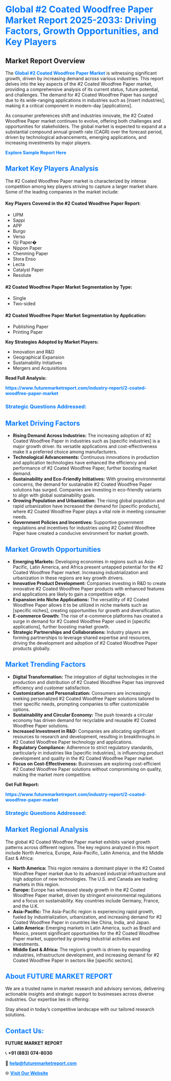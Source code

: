 <h1 style="color: #007BFF;">Global #2 Coated Woodfree Paper Market Report 2025-2033: Driving Factors, Growth Opportunities, and Key Players</h1>

<section id="overview">
<h2>Market Report Overview</h2>
<p>The <a href="https://www.futuremarketreport.com/industry-report/2-coated-woodfree-paper-market" style="color: #007BFF; text-decoration: none;"><strong>Global #2 Coated Woodfree Paper Market</strong></a> is witnessing significant growth, driven by increasing demand across various industries. This report delves into the key aspects of the #2 Coated Woodfree Paper market, providing a comprehensive analysis of its current status, future potential, and challenges. The demand for #2 Coated Woodfree Paper has surged due to its wide-ranging applications in industries such as [insert industries], making it a critical component in modern-day [applications].</p>
<p>As consumer preferences shift and industries innovate, the #2 Coated Woodfree Paper market continues to evolve, offering both challenges and opportunities for stakeholders. The global market is expected to expand at a substantial compound annual growth rate (CAGR) over the forecast period, driven by technological advancements, emerging applications, and increasing investments by major players.</p>
</section>

<section id="overview">
<p><a href="https://www.futuremarketreport.com/request-sample/reportId=92155" style="color: #007BFF; text-decoration: none;"><strong>Explore Sample Report Here</strong></a></p>
</section>

<section id="key-players">
<h2 style="color: #007BFF;">Market Key Players Analysis</h2>
<p>The #2 Coated Woodfree Paper market is characterized by intense competition among key players striving to capture a larger market share. Some of the leading companies in the market include:</p>
<h4>Key Players Covered in the #2 Coated Woodfree Paper Report:</h4>
<ul><li>UPM</li><li>Sappi</li><li>APP</li><li>Burgo</li><li>Verso</li><li>Oji Paper�</li><li>Nippon Paper</li><li>Chenming Paper</li><li>Stora Enso</li><li>Lecta</li><li>Catalyst Paper</li><li>Resolute</li></ul>
<h4>#2 Coated Woodfree Paper Market Segmentation by Type:</h4>
<ul><li>Single</li><li>Two-sided</li></ul>

<h4>#2 Coated Woodfree Paper Market Segmentation by Application:</h4>
<ul><li>Publishing Paper</li><li>Printing Paper</li></ul>
<p><strong>Key Strategies Adopted by Market Players:</strong></p>
<ul>
<li>Innovation and R&D</li>
<li>Geographical Expansion</li>
<li>Sustainability Initiatives</li>
<li>Mergers and Acquisitions</li>
</ul>
</section>

<section>
<p><strong>Read Full Analysis: </strong></p><a href="https://www.futuremarketreport.com/industry-report/2-coated-woodfree-paper-market" style="color: #007BFF; text-decoration: none;"><strong>https://www.futuremarketreport.com/industry-report/2-coated-woodfree-paper-market</strong></a>
<h3 style="color: #007BFF;">Strategic Questions Addressed:</h3>
</section>

<section id="driving-factors">
<h2 style="color: #007BFF;">Market Driving Factors</h2>
<ul>
<li><strong>Rising Demand Across Industries:</strong> The increasing adoption of #2 Coated Woodfree Paper in industries such as [specific industries] is a major growth driver. Its versatile applications and cost-effectiveness make it a preferred choice among manufacturers.</li>
<li><strong>Technological Advancements:</strong> Continuous innovations in production and application technologies have enhanced the efficiency and performance of #2 Coated Woodfree Paper, further boosting market demand.</li>
<li><strong>Sustainability and Eco-Friendly Initiatives:</strong> With growing environmental concerns, the demand for sustainable #2 Coated Woodfree Paper solutions has surged. Companies are investing in eco-friendly variants to align with global sustainability goals.</li>
<li><strong>Growing Population and Urbanization:</strong> The rising global population and rapid urbanization have increased the demand for [specific products], where #2 Coated Woodfree Paper plays a vital role in meeting consumer needs.</li>
<li><strong>Government Policies and Incentives:</strong> Supportive government regulations and incentives for industries using #2 Coated Woodfree Paper have created a conducive environment for market growth.</li>
</ul>
</section>

<section id="growth-opportunities">
<h2 style="color: #007BFF;">Market Growth Opportunities</h2>
<ul>
<li><strong>Emerging Markets:</strong> Developing economies in regions such as Asia-Pacific, Latin America, and Africa present untapped potential for the #2 Coated Woodfree Paper market. Increasing industrialization and urbanization in these regions are key growth drivers.</li>
<li><strong>Innovative Product Development:</strong> Companies investing in R&D to create innovative #2 Coated Woodfree Paper products with enhanced features and applications are likely to gain a competitive edge.</li>
<li><strong>Expansion into Niche Applications:</strong> The versatility of #2 Coated Woodfree Paper allows it to be utilized in niche markets such as [specific niches], creating opportunities for growth and diversification.</li>
<li><strong>E-commerce Growth:</strong> The rise of e-commerce platforms has created a surge in demand for #2 Coated Woodfree Paper used in [specific applications], further boosting market growth.</li>
<li><strong>Strategic Partnerships and Collaborations:</strong> Industry players are forming partnerships to leverage shared expertise and resources, driving the development and adoption of #2 Coated Woodfree Paper products globally.</li>
</ul>
</section>

<section id="trending-factors">
<h2 style="color: #007BFF;">Market Trending Factors</h2>
<ul>
<li><strong>Digital Transformation:</strong> The integration of digital technologies in the production and distribution of #2 Coated Woodfree Paper has improved efficiency and customer satisfaction.</li>
<li><strong>Customization and Personalization:</strong> Consumers are increasingly seeking personalized #2 Coated Woodfree Paper solutions tailored to their specific needs, prompting companies to offer customizable options.</li>
<li><strong>Sustainability and Circular Economy:</strong> The push towards a circular economy has driven demand for recyclable and reusable #2 Coated Woodfree Paper solutions.</li>
<li><strong>Increased Investment in R&D:</strong> Companies are allocating significant resources to research and development, resulting in breakthroughs in #2 Coated Woodfree Paper technology and applications.</li>
<li><strong>Regulatory Compliance:</strong> Adherence to strict regulatory standards, particularly in industries like [specific industries], is influencing product development and quality in the #2 Coated Woodfree Paper market.</li>
<li><strong>Focus on Cost-Effectiveness:</strong> Businesses are exploring cost-efficient #2 Coated Woodfree Paper solutions without compromising on quality, making the market more competitive.</li>
</ul>
</section>

<section>
<p><strong>Get Full Report: </strong></p><a href="https://www.futuremarketreport.com/industry-report/2-coated-woodfree-paper-market" style="color: #007BFF; text-decoration: none;"><strong>https://www.futuremarketreport.com/industry-report/2-coated-woodfree-paper-market</strong></a>
<h3 style="color: #007BFF;">Strategic Questions Addressed:</h3>
</section>


<section id="regional-analysis">
<h2 style="color: #007BFF;">Market Regional Analysis</h2>
<p>The global #2 Coated Woodfree Paper market exhibits varied growth patterns across different regions. The key regions analyzed in this report include North America, Europe, Asia-Pacific, Latin America, and the Middle East & Africa:</p>
<ul>
<li><strong>North America:</strong> This region remains a dominant player in the #2 Coated Woodfree Paper market due to its advanced industrial infrastructure and high adoption of new technologies. The U.S. and Canada are leading markets in this region.</li>
<li><strong>Europe:</strong> Europe has witnessed steady growth in the #2 Coated Woodfree Paper market, driven by stringent environmental regulations and a focus on sustainability. Key countries include Germany, France, and the U.K.</li>
<li><strong>Asia-Pacific:</strong> The Asia-Pacific region is experiencing rapid growth, fueled by industrialization, urbanization, and increasing demand for #2 Coated Woodfree Paper in countries like China, India, and Japan.</li>
<li><strong>Latin America:</strong> Emerging markets in Latin America, such as Brazil and Mexico, present significant opportunities for the #2 Coated Woodfree Paper market, supported by growing industrial activities and investments.</li>
<li><strong>Middle East & Africa:</strong> The region’s growth is driven by expanding industries, infrastructure development, and increasing demand for #2 Coated Woodfree Paper in sectors like [specific sectors].</li>
</ul>
</section>

<footer>
<h2 style="color: #007BFF;">About FUTURE MARKET REPORT</h2>
<p>We are a trusted name in market research and advisory services, delivering actionable insights and strategic support to businesses across diverse industries. Our expertise lies in offering:</p>

<p>Stay ahead in today’s competitive landscape with our tailored research solutions.</p>

<h2 style="color: #007BFF;">Contact Us:</h2>
<p><strong>FUTURE MARKET REPORT</strong></p>
<p>📞 <strong>+91 (883) 074-8030</strong></p>
<p>📧 <strong><a href="mailto:help@futuremarketreport.com" style="color: #007BFF;">help@futuremarketreport.com</a></strong></p>
<p>🌐 <strong><a href="https://www.futuremarketreport.com/" style="color: #007BFF;">Visit Our Website</a></strong></p>
</footer>